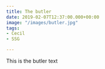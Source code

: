 ```yaml
---
title: The butler
date: 2019-02-07T12:37:00.000+00:00
image: "/images/butler.jpg"
tags:
- Cecil
- SSG

---
```

This is the butler text